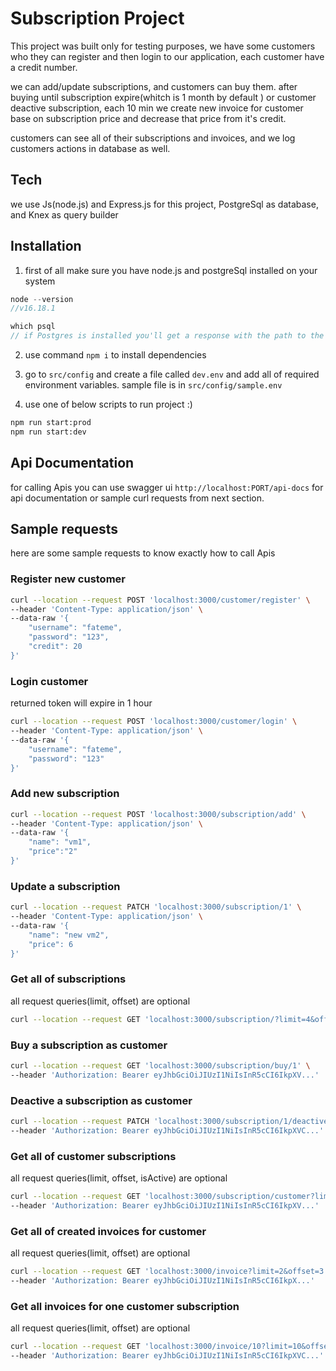 # Subscription Project

This project was built only for testing purposes, we have some customers who they can register and then login
to our application, each customer have a credit number.

we can add/update subscriptions, and customers can buy them.
after buying until subscription expire(whitch is 1 month by default ) or customer deactive subscription,
each 10 min we create new invoice for customer base on subscription price and decrease that price from it's credit.

customers can see all of their subscriptions and invoices, and we log customers actions in database as well.

## Tech

we use Js(node.js) and Express.js for this project, PostgreSql as database, and Knex as query builder

## Installation

1. first of all make sure you have node.js and postgreSql installed on your system

```js
node --version
//v16.18.1

which psql
// if Postgres is installed you'll get a response with the path to the location of the Postgres installed

```

2. use command `npm i` to install dependencies

3. go to `src/config` and create a file called `dev.env` and add all of required environment variables.
   sample file is in `src/config/sample.env`

4. use one of below scripts to run project :)

```bash
npm run start:prod
npm run start:dev
```

## Api Documentation

for calling Apis you can use swagger ui `http://localhost:PORT/api-docs` for api documentation or sample curl requests from next section.

## Sample requests

here are some sample requests to know exactly how to call Apis

### Register new customer

```bash
curl --location --request POST 'localhost:3000/customer/register' \
--header 'Content-Type: application/json' \
--data-raw '{
    "username": "fateme",
    "password": "123",
    "credit": 20
}'
```

### Login customer

returned token will expire in 1 hour

```bash
curl --location --request POST 'localhost:3000/customer/login' \
--header 'Content-Type: application/json' \
--data-raw '{
    "username": "fateme",
    "password": "123"
}'
```

### Add new subscription

```bash
curl --location --request POST 'localhost:3000/subscription/add' \
--header 'Content-Type: application/json' \
--data-raw '{
    "name": "vm1",
    "price":"2"
}'
```

### Update a subscription

```bash
curl --location --request PATCH 'localhost:3000/subscription/1' \
--header 'Content-Type: application/json' \
--data-raw '{
    "name": "new vm2",
    "price": 6
}'
```

### Get all of subscriptions

all request queries(limit, offset) are optional

```bash
curl --location --request GET 'localhost:3000/subscription/?limit=4&offset=0' \
```

### Buy a subscription as customer

```bash
curl --location --request GET 'localhost:3000/subscription/buy/1' \
--header 'Authorization: Bearer eyJhbGciOiJIUzI1NiIsInR5cCI6IkpXV...'
```

### Deactive a subscription as customer

```bash
curl --location --request PATCH 'localhost:3000/subscription/1/deactive' \
--header 'Authorization: Bearer eyJhbGciOiJIUzI1NiIsInR5cCI6IkpXVC...'
```

### Get all of customer subscriptions

all request queries(limit, offset, isActive) are optional

```bash
curl --location --request GET 'localhost:3000/subscription/customer?limit=4&offset=0&isActive=1' \
--header 'Authorization: Bearer eyJhbGciOiJIUzI1NiIsInR5cCI6IkpXV...'
```

### Get all of created invoices for customer

all request queries(limit, offset) are optional

```bash
curl --location --request GET 'localhost:3000/invoice?limit=2&offset=3' \
--header 'Authorization: Bearer eyJhbGciOiJIUzI1NiIsInR5cCI6IkpX...'
```

### Get all invoices for one customer subscription

all request queries(limit, offset) are optional

```bash
curl --location --request GET 'localhost:3000/invoice/10?limit=10&offset=0' \
--header 'Authorization: Bearer eyJhbGciOiJIUzI1NiIsInR5cCI6IkpXVC...'
```
